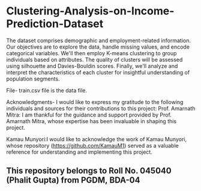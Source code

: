 # Clustering-Analysis-on-Income-Prediction-Dataset
The dataset comprises demographic and employment-related information. Our objectives are to explore the data, handle missing values, and encode categorical variables. We'll then employ K-means clustering to group individuals based on attributes. The quality of clusters will be assessed using silhouette and Davies-Bouldin scores. Finally, we'll analyze and interpret the characteristics of each cluster for insightful understanding of population segments.

File- train.csv file is the data file.

   
Acknowledgments-
I would like to express my gratitude to the following individuals and sources for their contributions to this project: Prof. Amarnath Mitra: I am thankful for the guidance and support provided by Prof. Amarnath Mitra, whose expertise has been invaluable in shaping this project.

Kamau Munyori:I would like to acknowledge the work of Kamau Munyori, whose repository (https://github.com/KamauM1) served as a valuable reference for understanding and implementing this project.

## This repository belongs to Roll No. 045040 (Phalit Gupta) from PGDM, BDA-04
